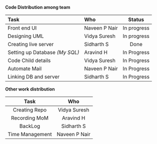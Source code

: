 **Code Distribution among team**

| Task | Who | Status |
| :--- | :--- | :---: |
| Front end UI | Naveen P Nair | In progress |
| Designing UML | Vidya Suresh | In progress |
| Creating live server | Sidharth S | Done |
| Setting up Database *(My SQL)* | Aravind H | In Progress |
| Code Child details | Vidya Suresh | In Progress |
| Automate Mail | Naveen P Nair | In Progress |
| Linking DB and server | Sidharth S | In Progress |


**Other work distribution**

| Task | Who |
| :---: | :---: |
| Creating Repo | Vidya Suresh |
| Recording MoM | Aravind H |
| BackLog | Sidharth S |
| Time Management | Naveen P Nair |
